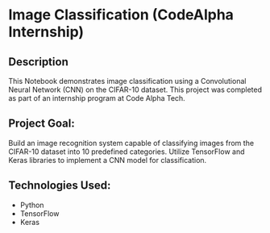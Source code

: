 # Image Classification (CodeAlpha Internship)
## Description 
This Notebook demonstrates image classification using a Convolutional Neural Network (CNN) on the CIFAR-10 dataset. This project was completed as part of an internship program at Code Alpha Tech.

## Project Goal:
Build an image recognition system capable of classifying images from the CIFAR-10 dataset into 10 predefined categories.
Utilize TensorFlow and Keras libraries to implement a CNN model for classification.

## Technologies Used:
- Python
- TensorFlow
- Keras
